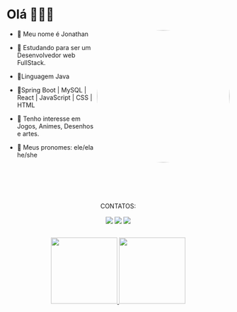 #  Olá  🦇🦇🦇

- 🔸 Meu nome é Jonathan  <img align="right" height="300" style="border-radius:150px;" src="https://i.ibb.co/4MH2F6Y/Meu-Avatar-GIF.gif">

- 🔹 Estudando para ser um Desenvolvedor web FullStack.

- 🔸Linguagem Java 

- 🔹Spring Boot | MySQL | React | JavaScript | CSS | HTML
 
- 🔸 Tenho interesse em Jogos, Animes, Desenhos e artes.
 
- 🔹 Meus pronomes: ele/ela he/she



<br>
<br>
<br>
<br>
<br>
<div align="center"> 
 CONTATOS:
 
  <a  href="https://instagram.com/artp0c" target="_blank"><img align="center" img src="https://img.shields.io/badge/-Instagram-%23E4405F?style=for-the-badge&logo=instagram&logoColor=white" target="_blank"></a>
 	  <a href = "mailto:jonathasouza1@gmail.com"><img align="center" img src="https://img.shields.io/badge/-Gmail-%23333?style=for-the-badge&logo=gmail&logoColor=white" target="_blank"></a>
  <a href="https://www.linkedin.com/in/jonatha-brasil-b88a6120b/" target="_blank"><img align="center" img src="https://img.shields.io/badge/-LinkedIn-%230077B5?style=for-the-badge&logo=linkedin&logoColor=white" target="_blank"></a> 
 
</div>
<br>

<div align="center">
  <a href="https://github.com/JonathanBrasil">
  <img height="150em" src="https://github-readme-stats.vercel.app/api?username=jonathanbrasil&show_icons=true&theme=dracula&include_all_commits=true&count_private=true"/>
  <img height="150em" src="https://github-readme-stats.vercel.app/api/top-langs/?username=jonathanbrasil&layout=compact&langs_count=7&theme=dracula"/>
</div>
